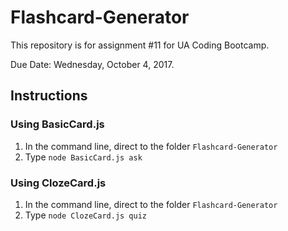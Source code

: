 # Flashcard-Generator
This repository is for assignment #11 for UA Coding Bootcamp.

Due Date: Wednesday, October 4, 2017.

## Instructions

### Using BasicCard.js
1. In the command line, direct to the folder ```Flashcard-Generator```
2. Type ```node BasicCard.js ask```

### Using ClozeCard.js
1. In the command line, direct to the folder ```Flashcard-Generator```
2. Type ```node ClozeCard.js quiz```